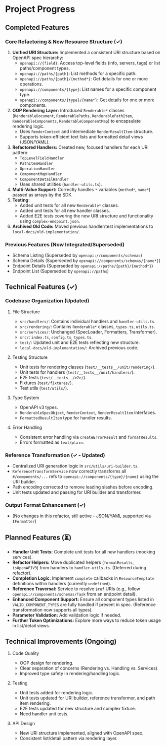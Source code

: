 # Project Progress

## Completed Features

### Core Refactoring & New Resource Structure (✓)
1.  **Unified URI Structure:** Implemented a consistent URI structure based on OpenAPI spec hierarchy:
    *   `openapi://{field}`: Access top-level fields (info, servers, tags) or list paths/component types.
    *   `openapi://paths/{path}`: List methods for a specific path.
    *   `openapi://paths/{path}/{method*}`: Get details for one or more operations.
    *   `openapi://components/{type}`: List names for a specific component type.
    *   `openapi://components/{type}/{name*}`: Get details for one or more components.
2.  **OOP Rendering Layer:** Introduced `Renderable*` classes (`RenderableDocument`, `RenderablePaths`, `RenderablePathItem`, `RenderableComponents`, `RenderableComponentMap`) to encapsulate rendering logic.
    *   Uses `RenderContext` and intermediate `RenderResultItem` structure.
    *   Supports token-efficient text lists and formatted detail views (JSON/YAML).
3.  **Refactored Handlers:** Created new, focused handlers for each URI pattern:
    *   `TopLevelFieldHandler`
    *   `PathItemHandler`
    *   `OperationHandler`
    *   `ComponentMapHandler`
    *   `ComponentDetailHandler`
    *   Uses shared utilities (`handler-utils.ts`).
4.  **Multi-Value Support:** Correctly handles `*` variables (`method*`, `name*`) passed as arrays by the SDK.
5.  **Testing:**
    *   Added unit tests for all new `Renderable*` classes.
    *   Added unit tests for all new handler classes.
    *   Added E2E tests covering the new URI structure and functionality using `complex-endpoint.json`.
6.  **Archived Old Code:** Moved previous handler/test implementations to `local-docs/old-implementation/`.

### Previous Features (Now Integrated/Superseded)
*   Schema Listing (Superseded by `openapi://components/schemas`)
*   Schema Details (Superseded by `openapi://components/schemas/{name*}`)
*   Endpoint Details (Superseded by `openapi://paths/{path}/{method*}`)
*   Endpoint List (Superseded by `openapi://paths`)

## Technical Features (✓)

### Codebase Organization (Updated)
1. File Structure
   - `src/handlers/`: Contains individual handlers and `handler-utils.ts`.
   - `src/rendering/`: Contains `Renderable*` classes, `types.ts`, `utils.ts`.
   - `src/services/`: Unchanged (SpecLoader, Formatters, Transformer).
   - `src/`: `index.ts`, `config.ts`, `types.ts`.
   - `test/`: Updated unit and E2E tests reflecting new structure.
   - `local-docs/old-implementation/`: Archived previous code.

2. Testing Structure
   - Unit tests for rendering classes (`test/__tests__/unit/rendering/`).
   - Unit tests for handlers (`test/__tests__/unit/handlers/`).
   - E2E tests (`test/__tests__/e2e/`).
   - Fixtures (`test/fixtures/`).
   - Test utils (`test/utils/`).

3. Type System
   - OpenAPI v3 types.
   - `RenderableSpecObject`, `RenderContext`, `RenderResultItem` interfaces.
   - `FormattedResultItem` type for handler results.

4. Error Handling
   - Consistent error handling via `createErrorResult` and `formatResults`.
   - Errors formatted as `text/plain`.

### Reference Transformation (✓ - Updated)
*   Centralized URI generation logic in `src/utils/uri-builder.ts`.
*   `ReferenceTransformService` now correctly transforms all `#/components/...` refs to `openapi://components/{type}/{name}` using the URI builder.
*   Path encoding corrected to remove leading slashes before encoding.
*   Unit tests updated and passing for URI builder and transformer.

### Output Format Enhancement (✓)
*   (No changes in this refactor, still active - JSON/YAML supported via `IFormatter`)

## Planned Features (⏳)
*   **Handler Unit Tests:** Complete unit tests for all new handlers (mocking services).
*   **Refactor Helpers:** Move duplicated helpers (`formatResults`, `isOpenAPIV3`) from handlers to `handler-utils.ts`. (Deferred during refactor).
*   **Completion Logic:** Implement `complete` callbacks in `ResourceTemplate` definitions within handlers (currently `undefined`).
*   **Reference Traversal:** Service to resolve `$ref` URIs (e.g., follow `openapi://components/schemas/Task` from an endpoint detail).
*   **Enhanced Component Support:** Ensure all component types listed in `VALID_COMPONENT_TYPES` are fully handled if present in spec. (Reference transformation now supports all types).
*   **Parameter Validation:** Add validation logic if needed.
*   **Further Token Optimizations:** Explore more ways to reduce token usage in list/detail views.

## Technical Improvements (Ongoing)
1. Code Quality
   - OOP design for rendering.
   - Clear separation of concerns (Rendering vs. Handling vs. Services).
   - Improved type safety in rendering/handling logic.

2. Testing
   - Unit tests added for rendering logic.
   - Unit tests updated for URI builder, reference transformer, and path item rendering.
   - E2E tests updated for new structure and complex fixture.
   - Need handler unit tests.

3. API Design
   - New URI structure implemented, aligned with OpenAPI spec.
   - Consistent list/detail pattern via rendering layer.
